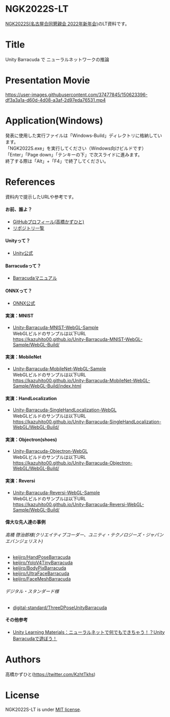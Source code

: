 # NGK2022S-LT
[NGK2022S(名古屋合同懇親会 2022年新年会)](https://ngk2022s.connpass.com/event/233520/)のLT資料です。

# Title
Unity Barracuda で ニューラルネットワークの推論

# Presentation Movie
https://user-images.githubusercontent.com/37477845/150623396-df3a3a1a-d60d-4d08-a3af-2d97eda76531.mp4

# Application(Windows)
発表に使用した実行ファイルは「Windows-Build」ディレクトリに格納しています。<br>
「NGK2022S.exe」を実行してください（Windows向けビルドです）<br>
「Enter」「Page down」「テンキーの下」で次スライドに進みます。<Br>
 終了する際は「Alt」+「F4」で終了してください。
  
# References
資料内で提示したURLや参考です。

#### お前、誰よ？
* [GitHubプロフィール(高橋かずひと)](https://github.com/Kazuhito00)
* [リポジトリ一覧](https://github.com/Kazuhito00/Kazuhito00/blob/master/WORKS.md)

#### Unityって？
* [Unity公式](https://unity.com/ja)

#### Barracudaって？
* [Barracudaマニュアル](https://docs.unity3d.com/Packages/com.unity.barracuda@2.4/manual/index.html)

#### ONNXって？
* [ONNX公式](https://onnx.ai/)

#### 実演：MNIST
* [Unity-Barracuda-MNIST-WebGL-Sample](https://github.com/Kazuhito00/Unity-Barracuda-MNIST-WebGL-Sample)<br>WebGLビルドのサンプルは以下URL<br>https://kazuhito00.github.io/Unity-Barracuda-MNIST-WebGL-Sample/WebGL-Build/

#### 実演：MobileNet
* [Unity-Barracuda-MobileNet-WebGL-Sample](https://github.com/Kazuhito00/Unity-Barracuda-MobileNet-WebGL-Sample)<br>WebGLビルドのサンプルは以下URL<br>https://kazuhito00.github.io/Unity-Barracuda-MobileNet-WebGL-Sample/WebGL-Build/index.html

#### 実演：HandLocalization
* [Unity-Barracuda-SingleHandLocalization-WebGL](https://github.com/Kazuhito00/Unity-Barracuda-SingleHandLocalization-WebGL)<br>WebGLビルドのサンプルは以下URL<br>https://kazuhito00.github.io/Unity-Barracuda-SingleHandLocalization-WebGL/WebGL-Build/

#### 実演：Objectron(shoes)
* [Unity-Barracuda-Objectron-WebGL](https://github.com/Kazuhito00/Unity-Barracuda-Objectron-WebGL)<br>WebGLビルドのサンプルは以下URL<br>https://kazuhito00.github.io/Unity-Barracuda-Objectron-WebGL/WebGL-Build/

#### 実演：Reversi
* [Unity-Barracuda-Reversi-WebGL-Sample](https://github.com/Kazuhito00/Unity-Barracuda-Reversi-WebGL-Sample)<br>WebGLビルドのサンプルは以下URL<br>https://kazuhito00.github.io/Unity-Barracuda-Reversi-WebGL-Sample/WebGL-Build/

#### 偉大な先人達の事例
###### 高橋 啓治郎様(クリエイティブコーダー、ユニティ・テクノロジーズ・ジャパン エバンジェリスト)
* [keijiro/HandPoseBarracuda](https://github.com/keijiro/HandPoseBarracuda)
* [keijiro/YoloV4TinyBarracuda](https://github.com/keijiro/YoloV4TinyBarracuda)
* [keijiro/BodyPixBarracuda](https://github.com/keijiro/BodyPixBarracuda)
* [keijiro/UltraFaceBarracuda](https://github.com/keijiro/UltraFaceBarracuda)
* [keijiro/FaceMeshBarracuda](https://github.com/keijiro/FaceMeshBarracuda)
  
###### デジタル・スタンダード様
* [digital-standard/ThreeDPoseUnityBarracuda](https://github.com/digital-standard/ThreeDPoseUnityBarracuda)
  
#### その他参考
* [Unity Learning Materials：ニューラルネットで何でもできちゃう！？Unity Barracudaで遊ぼう！](https://learning.unity3d.jp/6932/)

# Authors
高橋かずひと(https://twitter.com/KzhtTkhs)

# License 
NGK2022S-LT is under [MIT license](https://en.wikipedia.org/wiki/MIT_License).
